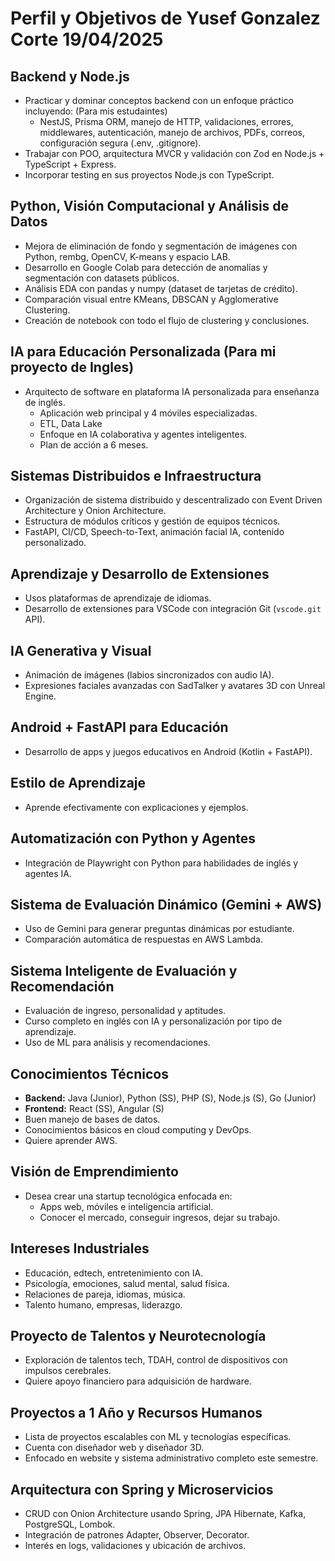 # Perfil y Objetivos de Yusef Gonzalez Corte **19/04/2025**

## Backend y Node.js
- Practicar y dominar conceptos backend con un enfoque práctico incluyendo: (Para mis estudaintes)
  - NestJS, Prisma ORM, manejo de HTTP, validaciones, errores, middlewares, autenticación, manejo de archivos, PDFs, correos, configuración segura (.env, .gitignore).
- Trabajar con POO, arquitectura MVCR y validación con Zod en Node.js + TypeScript + Express.
- Incorporar testing en sus proyectos Node.js con TypeScript.

## Python, Visión Computacional y Análisis de Datos
- Mejora de eliminación de fondo y segmentación de imágenes con Python, rembg, OpenCV, K-means y espacio LAB.
- Desarrollo en Google Colab para detección de anomalías y segmentación con datasets públicos.
- Análisis EDA con pandas y numpy (dataset de tarjetas de crédito).
- Comparación visual entre KMeans, DBSCAN y Agglomerative Clustering.
- Creación de notebook con todo el flujo de clustering y conclusiones.

## IA para Educación Personalizada (Para mi proyecto de Ingles)
- Arquitecto de software en plataforma IA personalizada para enseñanza de inglés.
  - Aplicación web principal y 4 móviles especializadas.
  - ETL, Data Lake
  - Enfoque en IA colaborativa y agentes inteligentes.
  - Plan de acción a 6 meses.

## Sistemas Distribuidos e Infraestructura
- Organización de sistema distribuido y descentralizado con Event Driven Architecture y Onion Architecture.
- Estructura de módulos críticos y gestión de equipos técnicos.
- FastAPI, CI/CD, Speech-to-Text, animación facial IA, contenido personalizado.

## Aprendizaje y Desarrollo de Extensiones
- Usos plataformas de aprendizaje de idiomas.
- Desarrollo de extensiones para VSCode con integración Git (`vscode.git` API).

## IA Generativa y Visual
- Animación de imágenes (labios sincronizados con audio IA).
- Expresiones faciales avanzadas con SadTalker y avatares 3D con Unreal Engine.

## Android + FastAPI para Educación
- Desarrollo de apps y juegos educativos en Android (Kotlin + FastAPI).

## Estilo de Aprendizaje
- Aprende efectivamente con explicaciones y ejemplos.

## Automatización con Python y Agentes
- Integración de Playwright con Python para habilidades de inglés y agentes IA.

## Sistema de Evaluación Dinámico (Gemini + AWS)
- Uso de Gemini para generar preguntas dinámicas por estudiante.
- Comparación automática de respuestas en AWS Lambda.

## Sistema Inteligente de Evaluación y Recomendación
- Evaluación de ingreso, personalidad y aptitudes.
- Curso completo en inglés con IA y personalización por tipo de aprendizaje.
- Uso de ML para análisis y recomendaciones.

## Conocimientos Técnicos
- **Backend:** Java (Junior), Python (SS), PHP (S), Node.js (S), Go (Junior)
- **Frontend:** React (SS), Angular (S)
- Buen manejo de bases de datos.
- Conocimientos básicos en cloud computing y DevOps.
- Quiere aprender AWS.

## Visión de Emprendimiento
- Desea crear una startup tecnológica enfocada en:
  - Apps web, móviles e inteligencia artificial.
  - Conocer el mercado, conseguir ingresos, dejar su trabajo.

## Intereses Industriales
- Educación, edtech, entretenimiento con IA.
- Psicología, emociones, salud mental, salud física.
- Relaciones de pareja, idiomas, música.
- Talento humano, empresas, liderazgo.

## Proyecto de Talentos y Neurotecnología
- Exploración de talentos tech, TDAH, control de dispositivos con impulsos cerebrales.
- Quiere apoyo financiero para adquisición de hardware.

## Proyectos a 1 Año y Recursos Humanos
- Lista de proyectos escalables con ML y tecnologías específicas.
- Cuenta con diseñador web y diseñador 3D.
- Enfocado en website y sistema administrativo completo este semestre.

## Arquitectura con Spring y Microservicios
- CRUD con Onion Architecture usando Spring, JPA Hibernate, Kafka, PostgreSQL, Lombok.
- Integración de patrones Adapter, Observer, Decorator.
- Interés en logs, validaciones y ubicación de archivos.
